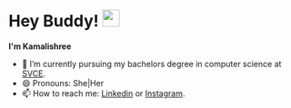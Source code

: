 # Hey Buddy! <img src="https://raw.githubusercontent.com/MartinHeinz/MartinHeinz/master/wave.gif" width="30px">  
**I'm Kamalishree**

- 🔭 I’m currently pursuing my bachelors degree in computer science at [SVCE](https://www.svce.ac.in/).
- 😄 Pronouns: She|Her
- 📫 How to reach me: [Linkedin](https://www.linkedin.com/in/kamalishree-annadurai/) or [Instagram](https://www.instagram.com/kamali_2k_kiddo).
<!--- 👯 I’m looking to collaborate on ...-->
<!--- 🤔 I’m looking for help with ...-->
<!--- 💬 Ask me about ...-->
<!--- 📫 How to reach me: ...-->
<!--- ⚡ Fun fact: ...-->
